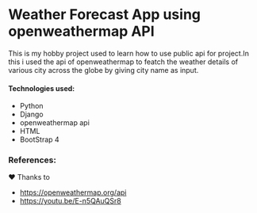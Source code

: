 # Weather Forecast App using openweathermap API

This is my hobby project used to learn how to use public api for project.In this i used the api of openweathermap to featch the weather details of various city across the globe by giving city name as input.

#### Technologies used:
* Python
* Django
* openweathermap api
* HTML
* BootStrap 4

### References:
&hearts; Thanks to
* https://openweathermap.org/api
* https://youtu.be/E-n5QAuQSr8

